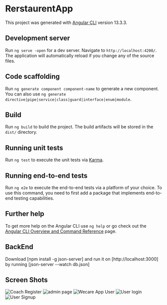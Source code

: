 # RerstaurentApp

This project was generated with [Angular CLI](https://github.com/angular/angular-cli) version 13.3.3.

## Development server

Run `ng serve -open` for a dev server. Navigate to `http://localhost:4200/`. The application will automatically reload if you change any of the source files.

## Code scaffolding

Run `ng generate component component-name` to generate a new component. You can also use `ng generate directive|pipe|service|class|guard|interface|enum|module`.

## Build

Run `ng build` to build the project. The build artifacts will be stored in the `dist/` directory.

## Running unit tests

Run `ng test` to execute the unit tests via [Karma](https://karma-runner.github.io).

## Running end-to-end tests

Run `ng e2e` to execute the end-to-end tests via a platform of your choice. To use this command, you need to first add a package that implements end-to-end testing capabilities.

## Further help

To get more help on the Angular CLI use `ng help` or go check out the [Angular CLI Overview and Command Reference](https://angular.io/cli) page.

## BackEnd
Download [npm install -g json-server] and run it on [http://localhost:3000] by running [json-server --watch db.json]

## Screen Shots
![Coach Register](https://user-images.githubusercontent.com/71141902/165739607-e7a7dbf2-3581-4f80-8513-4debf5325fac.PNG)
![admin page](https://user-images.githubusercontent.com/71141902/165739617-34676ddb-8f41-443f-a400-e9728e6fac43.PNG)
![Wecare App User](https://user-images.githubusercontent.com/71141902/165739525-00cbe2c5-1f48-47ed-b7a2-fcf9549a1933.PNG)
![User login](https://user-images.githubusercontent.com/71141902/165739532-62fab8f0-54cf-42d3-81d2-91866664ec65.PNG)
![User Signup](https://user-images.githubusercontent.com/71141902/165739535-d6ff30e4-07dc-4d7e-9aac-ac3f6b12c48a.PNG)

